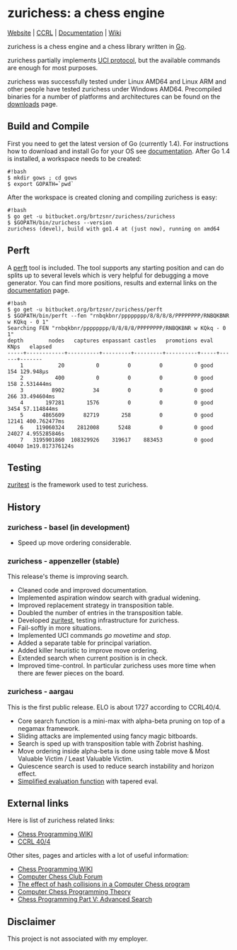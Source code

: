 # zurichess: a chess engine

[Website](https://bitbucket.org/brtzsnr/zurichess) |
[CCRL](http://www.computerchess.org.uk/ccrl/404/cgi/engine_details.cgi?print=Details&each_game=1&eng=Zurichess%20150116#Zurichess_150116) |
[Documentation](https://godoc.org/bitbucket.org/brtzsnr/zurichess) |
[Wiki](http://chessprogramming.wikispaces.com/Zurichess)

zurichess is a chess engine and a chess library written in [Go](http://golang).

zurichess partially implements [UCI protocol](http://wbec-ridderkerk.nl/html/UCIProtocol.html), but the available commands are enough for most purposes.

zurichess was successfully tested under Linux AMD64 and Linux ARM and other people have tested zurichess under Windows AMD64.
Precompiled binaries for a number of platforms and architectures can be found on the [downloads](https://bitbucket.org/brtzsnr/zurichess/downloads) page.


## Build and Compile

First you need to get the latest version of Go (currently 1.4). For instructions how to download and install Go for your OS see
[documentation](https://golang.org/doc/install). After Go 1.4 is installed, a workspace needs to be created:

```
#!bash
$ mkdir gows ; cd gows
$ export GOPATH=`pwd`
```

After the workspace is created cloning and compiling zurichess is easy:

```
#!bash
$ go get -u bitbucket.org/brtzsnr/zurichess/zurichess
$ $GOPATH/bin/zurichess --version
zurichess (devel), build with go1.4 at (just now), running on amd64
```

## Perft

A [perft](https://chessprogramming.wikispaces.com/Perft) tool is included.
The tool supports any starting position and can do splits up to several levels which is very helpful for debugging a move generator.
You can find more positions, results and external links on the [documentation](https://godoc.org/bitbucket.org/brtzsnr/zurichess/perft) page.

```
#!bash
$ go get -u bitbucket.org/brtzsnr/zurichess/perft
$ $GOPATH/bin/perft --fen "rnbqkbnr/pppppppp/8/8/8/8/PPPPPPPP/RNBQKBNR w KQkq - 0 1"
Searching FEN "rnbqkbnr/pppppppp/8/8/8/8/PPPPPPPP/RNBQKBNR w KQkq - 0 1"
depth        nodes   captures enpassant castles   promotions eval  KNps   elapsed
-----+------------+----------+---------+---------+----------+-----+------+-------
    1           20          0         0         0          0 good    154 129.948µs
    2          400          0         0         0          0 good    158 2.531444ms
    3         8902         34         0         0          0 good    266 33.494604ms
    4       197281       1576         0         0          0 good   3454 57.114844ms
    5      4865609      82719       258         0          0 good  12141 400.762477ms
    6    119060324    2812008      5248         0          0 good  24027 4.955285846s
    7   3195901860  108329926    319617    883453          0 good  40040 1m19.817376124s
```

## Testing

[zuritest](https://bitbucket.org/brtzsnr/zuritest) is the framework used to test zurichess.

## History

### zurichess - basel (in development)

* Speed up move ordering considerable.

### zurichess - appenzeller (stable)

This release's theme is improving search.

* Cleaned code and improved documentation.
* Implemented aspiration window search with gradual widening.
* Improved replacement strategy in transposition table.
* Doubled the number of entries in the transposition table.
* Developed [zuritest](https://bitbucket.org/brtzsnr/zuritest), testing infrastructure for zurichess.
* Fail-softly in more situations.
* Implemented UCI commands _go movetime_ and _stop_.
* Added a separate table for principal variation.
* Added killer heuristic to improve move ordering.
* Extended search when current position is in check.
* Improved time-control. In particular zurichess uses more time when there are fewer pieces on the board.

### zurichess - aargau

This is the first public release. ELO is about 1727 according to CCRL40/4.

* Core search function is a mini-max with alpha-beta pruning on top of a negamax framework.
* Sliding attacks are implemented using fancy magic bitboards.
* Search is sped up with transposition table with Zobrist hashing.
* Move ordering inside alpha-beta is done using table move & Most Valuable Victim / Least Valuable Victim.
* Quiescence search is used to reduce search instability and horizon effect.
* [Simplified evaluation function](https://chessprogramming.wikispaces.com/Simplified+evaluation+function) with tapered eval.

## External links

Here is list of zurichess related links:

* [Chess Programming WIKI](http://chessprogramming.wikispaces.com/Zurichess)
* [CCRL 40/4](http://www.computerchess.org.uk/ccrl/404/cgi/engine_details.cgi?print=Details&eng=Zurichess%20150116)

Other sites, pages and articles with a lot of useful information:

* [Chess Programming WIKI](http://chessprogramming.wikispaces.com)
* [Computer Chess Club Forum](http://talkchess.com/forum/index.php)
* [The effect of hash collisions in a Computer Chess program](https://cis.uab.edu/hyatt/collisions.html)
* [Computer Chess Programming Theory](http://www.frayn.net/beowulf/theory.html)
* [Chess Programming Part V: Advanced Search](http://www.gamedev.net/page/resources/_/technical/artificial-intelligence/chess-programming-part-v-advanced-search-r1197)

## Disclaimer

This project is not associated with my employer.
